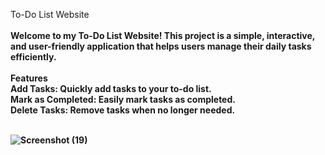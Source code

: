 To-Do List Website<b><br>
<br>
Welcome to my To-Do List Website! This project is a simple, interactive, and user-friendly application that helps users manage their daily tasks efficiently.
<br><br>
Features<b><br>
Add Tasks: Quickly add tasks to your to-do list.<br>
Mark as Completed: Easily mark tasks as completed.<br>
Delete Tasks: Remove tasks when no longer needed.<br><br>

![Screenshot (19)](https://github.com/user-attachments/assets/4d16a872-3726-4df5-9a6e-e445ef86e176)


